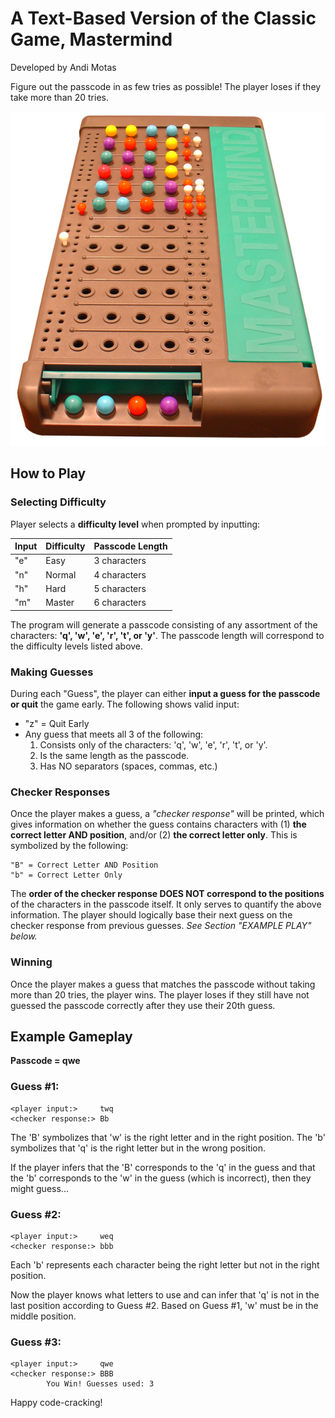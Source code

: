 
# A Text-Based Version of the Classic Game, Mastermind

Developed by Andi Motas

Figure out the passcode in as few tries as possible!
The player loses if they take more than 20 tries.

![alt text](Mastermind.jpg "Mastermind")

## How to Play

### Selecting Difficulty

Player selects a **difficulty level** when prompted by inputting:

| Input      | Difficulty | Passcode Length |
| ----------- | ----------- | ----------- |
| "e"      | Easy       | 3 characters |
| "n"   | Normal        | 4 characters |
| "h"   | Hard        | 5 characters |
| "m"   | Master        | 6 characters |

The program will generate a passcode consisting of any assortment of the characters: **'q', 'w', 'e', 'r', 't', or 'y'**. The passcode length will correspond to the difficulty levels listed above.

### Making Guesses

During each "Guess", the player can either **input a guess for the passcode or quit** the game early. The following shows valid input:

* "z" = Quit Early
* Any guess that meets all 3 of the following:
    1. Consists only of the characters: 'q', 'w', 'e', 'r', 't', or 'y'.
    2. Is the same length as the passcode.
    3. Has NO separators (spaces, commas, etc.)

### Checker Responses

Once the player makes a guess, a *"checker response"* will be printed, which gives information on whether the guess contains characters with (1) **the correct letter AND position**, and/or (2) **the correct letter only**. This is symbolized by the following:

	"B" = Correct Letter AND Position
	"b" = Correct Letter Only

The **order of the checker response DOES NOT correspond to the positions** of the characters in the passcode itself. It only serves to quantify the above information. The player should logically base their next guess on the checker response from previous guesses. *See Section "EXAMPLE PLAY" below.*

### Winning
Once the player makes a guess that matches the passcode without taking more than 20 tries, the player wins. The player loses if they still have not guessed the passcode correctly after they use their 20th guess.

## Example Gameplay

**Passcode = qwe**

### Guess #1: 
    <player input:>		twq
    <checker response:>	Bb	
The 'B' symbolizes that 'w' is the right letter and in the right position.
The 'b' symbolizes that 'q' is the right letter but in the wrong position.

If the player infers that the 'B' corresponds to the 'q' in the guess and that the 'b' corresponds to the 'w' in the guess (which is incorrect), then they might guess...

### Guess #2:
    <player input:>		weq
    <checker response:>	bbb
Each 'b' represents each character being the right letter but not in the right position.

Now the player knows what letters to use and can infer that 'q' is not in the last position according to Guess #2. Based on Guess #1, 'w' must be in the middle position.

### Guess #3:
    <player input:>		qwe
    <checker response:>	BBB
			You Win! Guesses used: 3

Happy code-cracking!
